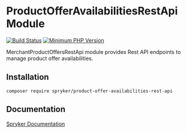 # ProductOfferAvailabilitiesRestApi Module
[![Build Status](https://travis-ci.org/spryker/product-offer-availabilities-rest-api.svg)](https://travis-ci.org/spryker/product-offer-availabilities-rest-api)
[![Minimum PHP Version](https://img.shields.io/badge/php-%3E%3D%207.2-8892BF.svg)](https://php.net/)

MerchantProductOffersRestApi module provides Rest API endpoints to manage product offer availabilities.

## Installation

```
composer require spryker/product-offer-availabilities-rest-api
```

## Documentation

[Spryker Documentation](https://academy.spryker.com/developing_with_spryker/module_guide/modules.html)

